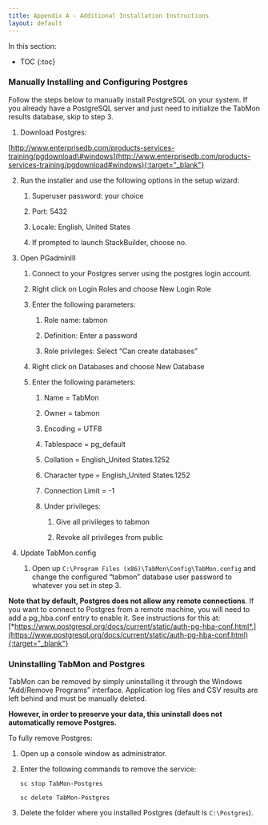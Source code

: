 ```yaml
---
title: Appendix A - Additional Installation Instructions
layout: default
---
```


In this section:

* TOC
{:toc}



### Manually Installing and Configuring Postgres

Follow the steps below to manually install PostgreSQL on your system. If you already have a PostgreSQL server and just need to initialize the TabMon results database, skip to step 3.

1.  Download Postgres:

   [http://www.enterprisedb.com/products-services-training/pgdownload\#windows](http://www.enterprisedb.com/products-services-training/pgdownload#windows){:target="_blank"}

2.  Run the installer and use the following options in the setup wizard:

    1.  Superuser password: your choice

    2.  Port: 5432

    3.  Locale: English, United States

    4.  If prompted to launch StackBuilder, choose no.

3.  Open PGadminIII

    1.  Connect to your Postgres server using the postgres login account.

    2.  Right click on Login Roles and choose New Login Role

    3.  Enter the following parameters:

        1.  Role name: tabmon

        2.  Definition: Enter a password

        3.  Role privileges: Select “Can create databases”

    4.  Right click on Databases and choose New Database

    5.  Enter the following parameters:

        1.  Name = TabMon

        2.  Owner = tabmon

        3.  Encoding = UTF8 
        
        4.  Tablespace = pg\_default

        5.  Collation = English\_United States.1252

        6.  Character type = English\_United States.1252

        7.  Connection Limit = -1

        8.  Under privileges:

            1.  Give all privileges to tabmon

            2.  Revoke all privileges from public

4.  Update TabMon.config

    1.  Open up `C:\Program Files (x86)\TabMon\Config\TabMon.config` and change the configured “tabmon” database user password to whatever you set in step 3.

**Note that by default, Postgres does not allow any remote connections**. If you want to connect to Postgres from a remote machine, you will need to add a pg\_hba.conf entry to enable it. See instructions for this at: [*https://www.postgresql.org/docs/current/static/auth-pg-hba-conf.html*.](https://www.postgresql.org/docs/current/static/auth-pg-hba-conf.html){:target="_blank"}


### Uninstalling TabMon and Postgres

TabMon can be removed by simply uninstalling it through the Windows “Add/Remove Programs” interface. Application log files and CSV results are left behind and must be manually deleted.

**However, in order to preserve your data, this uninstall does not automatically remove Postgres.**

To fully remove Postgres:

1.  Open up a console window as administrator.

2.  Enter the following commands to remove the service:

    `sc stop TabMon-Postgres`

    `sc delete TabMon-Postgres`

3.  Delete the folder where you installed Postgres (default is `C:\Postgres`).